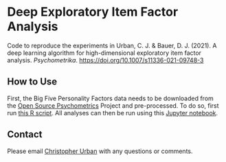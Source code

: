 # Deep Exploratory Item Factor Analysis

Code to reproduce the experiments in Urban, C. J. & Bauer, D. J. (2021). A deep learning algorithm for high-dimensional exploratory item factor analysis. *Psychometrika*. <https://doi.org/10.1007/s11336-021-09748-3>

## How to Use

First, the Big Five Personality Factors data needs to be downloaded from the [Open Source Psychometrics](https://openpsychometrics.org/_rawdata/) Project and pre-processed. To do so, first run [this R script](code/r/prep_ipip.R). All analyses can then be run using this [Jupyter notebook](code/python/runner.ipynb).

## Contact

Please email [Christopher Urban](mailto:cjurban@live.unc.edu?subject=[DeepExploratoryIFA]) with any questions or comments.
